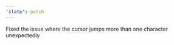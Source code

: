 ```yaml
---
'slate': patch
---
```


Fixed the issue where the cursor jumps more than one character unexpectedly
